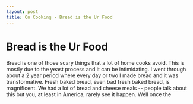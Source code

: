 ```yaml
---
layout: post
title: On Cooking - Bread is the Ur Food
---
```

# Bread is the Ur Food

Bread is one of those scary things that a lot of home cooks avoid.  This is mostly due to the yeast process and it can be intimidating.  I went through about a 2 year period where every day or two I made bread and it was transformative.  Fresh baked bread, even bad fresh baked bread, is magnificent.  We had a lot of bread and cheese meals -- people talk about this but you, at least in America, rarely see it happen.  Well once the 